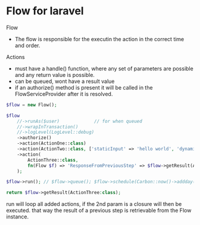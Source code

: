 # Flow for laravel

Flow

- The flow is responsible for the executin the action in the correct time and order.

Actions

- must have a handle() function, where any set of parameters are possible and any return value is possible.
- can be queued, wont have a result value
- if an authorize() method is present it will be called in the FlowServiceProvider after it is resolved.

```php
$flow = new Flow();

$flow
    //->runAs($user)             // for when queued
    //->wrapInTransaction()
    //->logLevel(LogLevel::debug)
    ->authorize()
    ->action(ActionOne::class)
    ->action(ActionTwo::class, ['staticInput' => 'hello world', 'dynamicBeforeFlowDefinition' => User::first()])
    ->action(
        ActionThree::class,
        fn(Flow $f) => 'ResponseFromPreviousStep' => $flow->getResult(ActionTwo::class)
    );

$flow->run(); // $flow->queue(); $flow->schedule(Carbon::now()->addday())

return $flow->getResult(ActionThree:class);
```

run will loop all added actions, if the 2nd param is a closure will then be executed. that way the result of a previous step is retrievable from the Flow instance.

